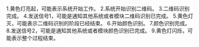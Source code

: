 1.黄色灯亮起，可能表示系统开始工作。
2.系统开始识别二维码。
3.二维码识别完成。
4.发送信号1，可能是通知其他系统或者模块二维码识别已完成。
5.黄色灯灭，可能表示二维码识别的阶段已经结束。
6.开始颜色识别。
7.颜色识别完成。
8.发送信号2，可能是通知其他系统或者模块颜色识别已完成。
9.黄色灯闪烁，可能表示整个过程结束。
